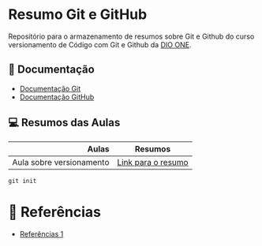 
# Resumo Git e GitHub

Repositório para o armazenamento de resumos sobre Git e Github do curso versionamento de Código com Git e Github da [DIO ONE](https://www.dio.me/).

## 📕 Documentação

- [Documentação Git](https://git-scm.com/doc)
- [Documentação GitHub](https://docs.github.com/pt/get-started/writing-on-github/getting-started-with-writing-and-formatting-on-github/quickstart-for-writing-on-github)

## 💻 Resumos das Aulas

| Aulas | Resumos |
|-----:|---------------|
|Aula sobre versionamento|[Link para o resumo]()|

```
git init
```
# 🔎 Referências

- [Referências 1]()